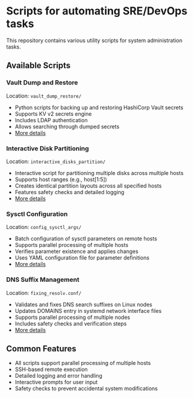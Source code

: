 # Scripts for automating SRE/DevOps tasks

This repository contains various utility scripts for system administration tasks.

## Available Scripts

### Vault Dump and Restore
Location: `vault_dump_restore/`
- Python scripts for backing up and restoring HashiCorp Vault secrets
- Supports KV v2 secrets engine
- Includes LDAP authentication
- Allows searching through dumped secrets
- [More details](vault_dump_restore/README.md)

### Interactive Disk Partitioning
Location: `interactive_disks_partition/`
- Interactive script for partitioning multiple disks across multiple hosts
- Supports host ranges (e.g., host[1:5])
- Creates identical partition layouts across all specified hosts
- Features safety checks and detailed logging
- [More details](interactive_disks_partition/README.md)

### Sysctl Configuration
Location: `config_sysctl_args/`
- Batch configuration of sysctl parameters on remote hosts
- Supports parallel processing of multiple hosts
- Verifies parameter existence and applies changes
- Uses YAML configuration file for parameter definitions
- [More details](config_sysctl_args/README.md)

### DNS Suffix Management
Location: `fixing_resolv.conf/`
- Validates and fixes DNS search suffixes on Linux nodes
- Updates DOMAINS entry in systemd network interface files
- Supports parallel processing of multiple nodes
- Includes safety checks and verification steps
- [More details](fixing_resolv.conf/README.md)

## Common Features
- All scripts support parallel processing of multiple hosts
- SSH-based remote execution
- Detailed logging and error handling
- Interactive prompts for user input
- Safety checks to prevent accidental system modifications
